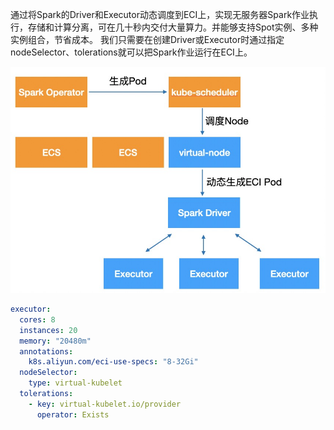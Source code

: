 通过将Spark的Driver和Executor动态调度到ECI上，实现无服务器Spark作业执行，存储和计算分离，可在几十秒内交付大量算力。并能够支持Spot实例、多种实例组合，节省成本。
我们只需要在创建Driver或Executor时通过指定nodeSelector、tolerations就可以把Spark作业运行在ECI上。

![spark-serverless.jpeg](../img/spark-serverless.jpeg)

```yaml
executor:
  cores: 8
  instances: 20
  memory: "20480m" 
  annotations:
    k8s.aliyun.com/eci-use-specs: "8-32Gi"
  nodeSelector:
    type: virtual-kubelet
  tolerations:
    - key: virtual-kubelet.io/provider
      operator: Exists
```
